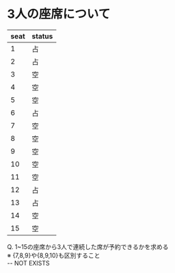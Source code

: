 # 3人の座席について
|seat|status|
|:----|:----|
|1|占|
|2|占|
|3|空|
|4|空|
|5|空|
|6|占|
|7|空|
|8|空|
|9|空|
|10|空|
|11|空|
|12|占|
|13|占|
|14|空|
|15|空|

Q. 1~15の座席から3人で連続した席が予約できるかを求める  
※ {7,8,9}や{8,9,10}も区別すること  
-- NOT EXISTS

